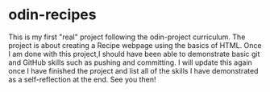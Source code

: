 # odin-recipes
This is my first "real" project following the odin-project curriculum. The project is about creating a Recipe webpage using the basics of HTML. 
Once I am done with this project,I should have been able to demonstrate basic git and GitHub skills such as pushing and committing.
I will update this again once I have finished the project and list all of the skills I have demonstrated as a self-reflection at the end. See you then!